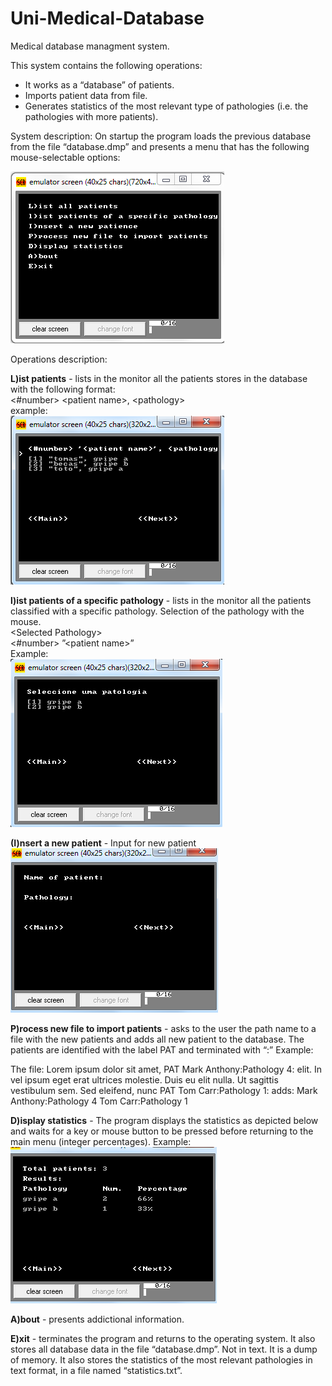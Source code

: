 # Uni-Medical-Database
Medical database managment system.

This system contains the following operations:

* It works as a “database” of patients.
* Imports patient data from file.
* Generates statistics of the most relevant type of pathologies (i.e. the pathologies with more patients).

System description:
On startup the program loads the previous database from the file “database.dmp” and presents a menu that has the following mouse-selectable options:<br/>

[comment]: <> (<img src = “images/MainMenu.png” width = 200 height =150> <br/>)

![Main Menu](images/MainMenu.png)

Operations description: 

__L)ist patients__ - lists in the monitor all the patients stores in the database with the following format: <br/>
\<#number\> \<patient name\>, \<pathology\> <br/>
example: <br/>
![Main Menu](images/ListPacients.png)


__l)ist patients of a specific pathology__ - lists in the monitor all the patients classified with a specific pathology. Selection of the pathology with the mouse. <br/>
\<Selected Pathology\> <br/>
\<#number\> ”\<patient name\>” <br/>
Example: <br/>
![Main Menu](images/ListSpecificPatients.png)


__(I)nsert a new patient__ - Input for new patient <br/>
![Main Menu](images/InsertPatient.png)
  

__P)rocess new file to import patients__ - asks to the user the path name to a file with the new patients and adds all new patient to the database. The patients are identified with the label PAT and terminated with “:”
Example:

The file:
Lorem ipsum dolor sit amet, PAT Mark Anthony:Pathology 4: elit. In vel ipsum
eget erat ultrices molestie. Duis eu elit nulla. Ut sagittis vestibulum sem. Sed
eleifend, nunc PAT Tom Carr:Pathology 1:
adds:
Mark Anthony:Pathology 4
Tom Carr:Pathology 1


__D)isplay statistics__ - The program displays the statistics as depicted below and waits for a key or mouse button to be pressed before returning to the main menu (integer percentages).
Example:
![Main Menu](images/Statistics.png)


__A)bout__ - presents addictional information.

__E)xit__ - terminates the program and returns to the operating system. It also stores all database data in the file “database.dmp”. Not in text. It is a dump of memory. It also stores the statistics of the most relevant pathologies in text format, in a file named “statistics.txt”.
